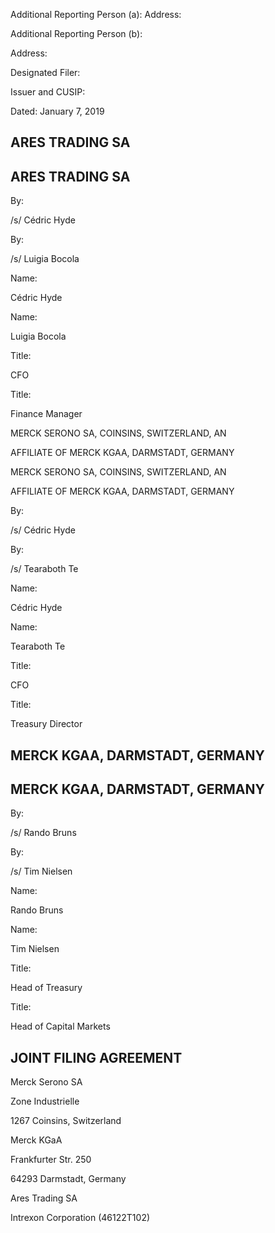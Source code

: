 Additional Reporting Person (a): Address:

Additional Reporting Person (b):

Address:

Designated Filer:

Issuer and CUSIP:

Dated: January 7, 2019

## ARES TRADING SA

## ARES TRADING SA

By:

/s/ Cédric Hyde

By:

/s/ Luigia Bocola

Name:

Cédric Hyde

Name:

Luigia Bocola

Title:

CFO

Title:

Finance Manager

MERCK SERONO SA, COINSINS, SWITZERLAND, AN

AFFILIATE OF MERCK KGAA, DARMSTADT, GERMANY

MERCK SERONO SA, COINSINS, SWITZERLAND, AN

AFFILIATE OF MERCK KGAA, DARMSTADT, GERMANY

By:

/s/ Cédric Hyde

By:

/s/ Tearaboth Te

Name:

Cédric Hyde

Name:

Tearaboth Te

Title:

CFO

Title:

Treasury Director

## MERCK KGAA, DARMSTADT, GERMANY

## MERCK KGAA, DARMSTADT, GERMANY

By:

/s/ Rando Bruns

By:

/s/ Tim Nielsen

Name:

Rando Bruns

Name:

Tim Nielsen

Title:

Head of Treasury

Title:

Head of Capital Markets

## JOINT FILING AGREEMENT

Merck Serono SA

Zone Industrielle

1267 Coinsins, Switzerland

Merck KGaA

Frankfurter Str. 250

64293 Darmstadt, Germany

Ares Trading SA

Intrexon Corporation (46122T102)